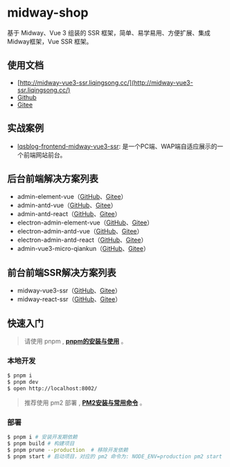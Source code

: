 # midway-shop

基于 Midway、Vue 3 组装的 SSR 框架，简单、易学易用、方便扩展、集成Midway框架，Vue SSR 框架。

## 使用文档

 - [http://midway-vue3-ssr.liqingsong.cc/](http://midway-vue3-ssr.liqingsong.cc/)
 - [Github](https://github.com/lqsong/midway-vue3-ssr)
 - [Gitee](https://gitee.com/lqsong/midway-vue3-ssr)

## 实战案例

-   [lqsblog-frontend-midway-vue3-ssr](https://github.com/lqsong/lqsblog-frontend-midway-vue3-ssr/): 是一个PC端、WAP端自适应展示的一个前端网站前台。


## 后台前端解决方案列表

 - admin-element-vue（[GitHub](https://github.com/lqsong/admin-element-vue)、[Gitee](https://gitee.com/lqsong/admin-element-vue)）
 - admin-antd-vue（[GitHub](https://github.com/lqsong/admin-antd-vue)、[Gitee](https://gitee.com/lqsong/admin-antd-vue)）
 - admin-antd-react（[GitHub](https://github.com/lqsong/admin-antd-react)、[Gitee](https://gitee.com/lqsong/admin-antd-react)）
 - electron-admin-element-vue（[GitHub](https://github.com/lqsong/electron-admin-element-vue)、[Gitee](https://gitee.com/lqsong/electron-admin-element-vue)）
 - electron-admin-antd-vue（[GitHub](https://github.com/lqsong/electron-admin-antd-vue)、[Gitee](https://gitee.com/lqsong/electron-admin-antd-vue)）
 - electron-admin-antd-react（[GitHub](https://github.com/lqsong/electron-admin-antd-react)、[Gitee](https://gitee.com/lqsong/electron-admin-antd-react)）
 - admin-vue3-micro-qiankun（[GitHub](https://github.com/lqsong/admin-vue3-micro-qiankun)、[Gitee](https://gitee.com/lqsong/admin-vue3-micro-qiankun)）

## 前台前端SSR解决方案列表

 - midway-vue3-ssr（[GitHub](https://github.com/lqsong/midway-vue3-ssr)、[Gitee](https://gitee.com/lqsong/midway-vue3-ssr)）
 - midway-react-ssr（[GitHub](https://github.com/lqsong/midway-react-ssr)、[Gitee](https://gitee.com/lqsong/midway-react-ssr)）

## 快速入门

> 请使用 pnpm , **[pnpm的安装与使用](http://liqingsong.cc/article/detail/26)** 。

### 本地开发

```bash
$ pnpm i
$ pnpm dev
$ open http://localhost:8002/
```

> 推荐使用 pm2 部署 , **[PM2安装与常用命令](http://liqingsong.cc/article/detail/3)** 。

### 部署

```bash
$ pnpm i # 安装开发期依赖
$ pnpm build # 构建项目
$ pnpm prune --production  # 移除开发依赖
$ pnpm start # 启动项目，对应的 pm2 命令为: NODE_ENV=production pm2 start ./bootstrap.js --name midway_vue3_ssr -i 4
```


